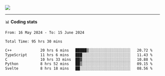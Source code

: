<picture>
  <source
  srcset="https://github-readme-stats.vercel.app/api?username=sant0s12&show_icons=true&theme=dark"
  media="(prefers-color-scheme: dark)"
  />
  <source
  srcset="https://github-readme-stats.vercel.app/api?username=sant0s12&show_icons=true"
  media="(prefers-color-scheme: light)"
  />
  <img src="https://github-readme-stats.vercel.app/api?username=sant0s12&show_icons=true" />
</picture>

---

📊 **Coding stats**

<!--START_SECTION:waka-->

```txt
From: 16 May 2024 - To: 15 June 2024

Total Time: 95 hrs 30 mins

C++             20 hrs 6 mins   █████▒░░░░░░░░░░░░░░░░░░░   20.72 %
TypeScript      11 hrs 6 mins   ███░░░░░░░░░░░░░░░░░░░░░░   11.43 %
C               10 hrs 33 mins  ██▓░░░░░░░░░░░░░░░░░░░░░░   10.88 %
Python          8 hrs 52 mins   ██▒░░░░░░░░░░░░░░░░░░░░░░   09.15 %
Svelte          8 hrs 18 mins   ██░░░░░░░░░░░░░░░░░░░░░░░   08.56 %
```

<!--END_SECTION:waka-->
